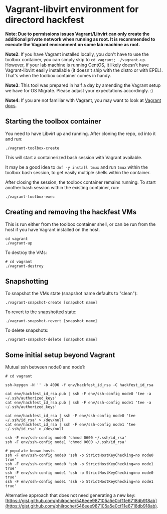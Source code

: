 Vagrant-libvirt environment for directord hackfest
==================================================

**Note: Due to permissions issues Vagrant/Libvirt can only create the
additional private network when running as root. It is recommended to
execute the Vagrant environment on some lab machine as root.**

**Note2**: If you have Vagrant installed locally, you don't have to use
the toolbox container, you can simply skip to `cd vagrant;
./vagrant-up`. However, if your lab machine is running CentOS, it
likely doesn't have Vagrant-libvirt easily installable (it doesn't
ship with the distro or with EPEL). That's when the toolbox container
comes in handy.

**Note3**: This tool was prepared in half a day by amending the Vagrant
setup we have for OS Migrate. Please adjust your expectations
accordingly. :)

**Note4**: If you are not familiar with Vagrant, you may want to look at
[Vagrant docs](https://www.vagrantup.com/docs/cli).

Starting the toolbox container
------------------------------

You need to have Libvirt up and running. After cloning the repo, cd
into it and run:

```
./vagrant-toolbox-create
```

This will start a containerized bash session with Vagrant
available.

It may be a good idea to `dnf -y install tmux` and run `tmux` within
the toolbox bash session, to get easily multiple shells within the
container.

After closing the session, the toolbox container remains running. To
start another bash session within the existing container, run:

```
./vagrant-toolbox-exec
```

Creating and removing the hackfest VMs
--------------------------------------

This is run either from the toolbox container shell, or can be run
from the host if you have Vagrant installed on the host.

```
cd vagrant
./vagrant-up
```

To destroy the VMs:

```
# cd vagrant
./vagrant-destroy
```

Snapshotting
------------

To snapshot the VMs state (snapshot name defaults to "clean"):

```
./vagrant-snapshot-create [snapshot name]
```

To revert to the snapshotted state:

```
./vagrant-snapshot-revert [snapshot name]
```

To delete snapshots:

```
./vagrant-snapshot-delete [snapshot name]
```

Some initial setup beyond Vagrant
---------------------------------

Mutual ssh between node0 and node1:

```
# cd vagrant

ssh-keygen -N '' -b 4096 -f env/hackfest_id_rsa -C hackfest_id_rsa

cat env/hackfest_id_rsa.pub | ssh -F env/ssh-config node0 'tee -a ~/.ssh/authorized_keys'
cat env/hackfest_id_rsa.pub | ssh -F env/ssh-config node1 'tee -a ~/.ssh/authorized_keys'

cat env/hackfest_id_rsa | ssh -F env/ssh-config node0 'tee ~/.ssh/id_rsa' > /dev/null
cat env/hackfest_id_rsa | ssh -F env/ssh-config node1 'tee ~/.ssh/id_rsa' > /dev/null

ssh -F env/ssh-config node0 'chmod 0600 ~/.ssh/id_rsa'
ssh -F env/ssh-config node1 'chmod 0600 ~/.ssh/id_rsa'

# populate known-hosts
ssh -F env/ssh-config node0 'ssh -o StrictHostKeyChecking=no node0 true'
ssh -F env/ssh-config node0 'ssh -o StrictHostKeyChecking=no node1 true'
ssh -F env/ssh-config node1 'ssh -o StrictHostKeyChecking=no node0 true'
ssh -F env/ssh-config node1 'ssh -o StrictHostKeyChecking=no node1 true'
```

Alternative approach that does not need generating a new key: [https://gist.github.com/philroche/546eee987105a5e0cf11e6718db918ab](https://gist.github.com/philroche/546eee987105a5e0cf11e6718db918ab).
